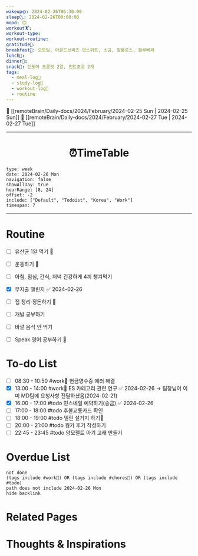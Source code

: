 ```yaml
---
wakeup🌞: 2024-02-26T06:30:00
sleep🌜: 2024-02-26T00:00:00
mood: 🙃
workout🏋️: 
workout-type: 
workout-routine: 
gratitude🙏: 
breakfast🍳: 오트밀, 아몬드브리즈 언스위트, 소금, 알룰로스, 블루베리
lunch🍚: 
dinner🥗: 
snack🍬: 린도어 초콜릿 2알, 민트초코 2개
tags:
  - meal-log📝
  - study-log📓
  - workout-log💪
  - routine
---
```


🔺 [[remoteBrain/Daily-docs/2024/February/2024-02-25 Sun | 2024-02-25 Sun]]
🔻 [[remoteBrain/Daily-docs/2024/February/2024-02-27 Tue | 2024-02-27 Tue]]
___
<h1> <center>⏰TimeTable </center> </h1>

```gEvent
type: week
date: 2024-02-26 Mon
navigation: false
showAllDay: true
hourRange: [8, 24]
offset: -2
include: ["Default", "Todoist", "Korea", "Work"]
timespan: 7
```

--- 


# Routine 

- [ ] 유산균 1알 먹기 🔼 
- [ ] 운동하기 🔼
- [ ] 아침, 점심, 간식, 저녁 건강하게 4끼 챙겨먹기
- [x] 무지출 챌린지 ✅ 2024-02-26
- [ ] 집 정리·정돈하기 🔼
- [ ] 개발 공부하기
- [ ] 바깥 음식 안 먹기 
- [ ] Speak 영어 공부하기 🔼 


# To-do List

- [ ] 08:30 - 10:50 #work💼 현금영수증 에러 해결
- [x] 13:00 - 14:00 #work💼 ES 카테고리 관련 연구 ✅ 2024-02-26
	→ 팀장님이 이미 MD팀에 요청사항 전달하셨음(2024-02-21)
- [x] 16:00 - 17:00 #todo 민스네일 예약하기(송금) ✅ 2024-02-26
- [ ] 17:00 - 18:00 #todo 후불교통카드 확인
- [ ] 18:00 - 19:00 #todo 밀린 설거지 하기🧽
- [ ] 20:00 - 21:00 #todo 웡카 후기 작성하기
- [ ] 22:45 - 23:45 #todo 양모펠트 아기 고래 만들기

# Overdue List
```tasks
not done
(tags include #work💼) OR (tags include #chores🧺) OR (tags include #todo)
path does not include 2024-02-26 Mon
hide backlink
```

# Related Pages



# Thoughts & Inspirations

